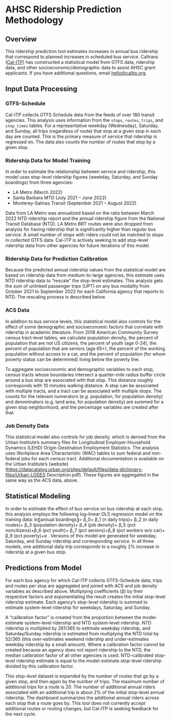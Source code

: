 # AHSC Ridership Prediction Methodology

## Overview

This ridership prediction tool estimates increases in annual bus ridership that correspond to planned increases in scheduled bus service. Caltrans ([Cal-ITP](https://www.calitp.org/)) has constructed a statistical model from GTFS data, ridership data, and other socioeconomic/demographic data to assist AHSC grant applicants. If you have additional questions, email hello@calitp.org. 

## Input Data Processing

### GTFS-Schedule

Cal-ITP collects GTFS Schedule data from the feeds of over 180 transit agencies. This analysis uses information from the `stops`, `routes`, `trips`, and `stop_times` tables. For a representative weekday (Wednesday), Saturday, and Sunday, all trips (regardless of route) that stop at a given stop in each day are counted. This is the primary measure of service that ridership is regressed on. The data also counts the number of routes that stop by a given stop.

### Ridership Data for Model Training

In order to estimate the relationship between service and ridership, this model uses stop-level ridership figures (weekday, Saturday, and Sunday boardings) from three agencies:
* LA Metro (March 2022)
* Santa Barbara MTD (July 2021 – June 2022)
* Monterey-Salinas Transit (September 2021 – August 2022)

Data from LA Metro was annualized based on the ratio between March 2022 NTD ridership report and the annual ridership figure from the National Transit Database (NTD). LA Metro BRT routes were also dropped from analysis for having ridership that is significantly higher than regular bus service. A small number of stops with riders could not be matched to stops in collected GTFS data. Cal-ITP is actively seeking to add stop-level ridership data from other agencies for future iterations of this model.

### Ridership Data for Prediction Calibration

Because the predicted annual ridership values from the statistical model are based on ridership data from medium-to-large agencies, this estimate uses NTD ridership data to “rescale” the stop-level estimates. This analysis gets the sum of unlinked passenger trips (UPT) on any bus modality from October 2021 to September 2022 for each California agency that reports to NTD. The rescaling process is described below.

### ACS Data

In addition to bus service levels, this statistical model also controls for the effect of some demographic and socioeconomic factors that correlate with ridership in academic literature. From 2018 American Community Survey census tract-level tables, we calculate population density, the percent of population that are not US citizens, the percent of youth (age 0-24), the percent of population that are seniors (age 65+), the percent of the working population without access to a car, and the percent of population (for whom poverty status can be determined) living below the poverty line. 

To aggregate socioeconomic and demographic variables to each stop, census tracts whose boundaries intersect a quarter-mile radius buffer circle around a bus stop are associated with that stop. This distance roughly corresponds with 10 minutes walking distance. A stop can be associated with multiple tracts, and a tract can be associated with multiple stops. The counts for the relevant numerators (e.g. population, for population density) and denominators (e.g. land area, for population density) are summed for a given stop neighborhood, and the percentage variables are created after that.

### Job Density Data

This statistical model also controls for job density, which is derived from the Urban Institute’s summary files for Longitudinal Employer-Household Dynamics (LEHD) Origin-Destination Employment Statistics. The analysis uses Workplace Area Characteristic (WAC) tables to sum federal and non-federal jobs for each census tract. Additional documentation is available on the Urban Institute’s [website](https://datacatalog.urban.org/sites/default/files/data-dictionary-files/Urban-LODES Description.pdf). These figures are aggregated in the same way as the ACS data, above.

## Statistical Modeling

In order to estimate the effect of bus service on bus ridership at each stop, this analysis employs the following log-linear OLS regression model on the training data: ln⁡〖annual boardings〗= β_0+ β_1 (n daily trips)+ β_2 (n daily routes)+ β_3 (population density)+ β_4 (job density)+ β_5 (pct noncitizens)+β_6 (pct youth)+ β_7 (pct seniors)+β_8 (pct workers w/o car)+ β_9 (pct poverty)+e . Versions of this model are generated for weekday, Saturday, and Sunday ridership and corresponding service. In all three models, one additional daily trip corresponds to a roughly 2% increase in ridership at a given bus stop.

## Predictions from Model

For each bus agency for which Cal-ITP collects GTFS-Schedule data, trips and routes per stop are aggregated and joined with ACS and job density variables as described above. Multiplying coefficients (β) by their respective factors and exponentiating the result creates the initial stop-level ridership estimate. Each agency’s stop-level ridership is summed to estimate system-level ridership for weekdays, Saturday, and Sunday. 

A “calibration factor” is created from the proportion between the model-estimate system-level ridership and NTD system-level ridership. NTD ridership is multiplied by 261/365 to estimate weekday ridership, and Saturday/Sunday ridership is estimated from multiplying the NTD total by 52/365 (this over-estimates weekend ridership and under-estimates weekday ridership by a small amount). Where a calibration factor cannot be created because an agency does not report ridership to the NTD, the median calibration factor of all other agencies is used. NTD-calibrated stop-level ridership estimate is equal to the model-estimate stop-level ridership divided by this calibration factor.

This stop-level dataset is expanded by the number of routes that go by a given stop, and then again by the number of trips. The maximum number of additional trips for a route is 20. The number of additional annual riders associated with an additional trip is about 2% of the initial stop-level annual ridership. The dashboard summarizes the additional annual riders across each stop that a route goes by. This tool does not currently accept additional routes or routing changes, but Cal-ITP is seeking feedback for the next cycle. 

